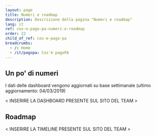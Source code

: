```yaml
---
layout: page
title: Numeri e roadmap
description: Descrizione della pagina "Numeri e roadmap"
lang: it
ref: cos-e-pago-pa-numeri-e-roadmap
order: 22
child_of_ref: cos-e-pago-pa
breadcrumbs:
  - /: Home
  - /it/pagopa: Cos'è pagoPA
---
```


## Un po' di numeri

I dati delle dashboard vengono aggiornati su base settimanale (ultimo aggiornamento: 04/03/2019)

< INSERIRE LA DASHBOARD PRESENTE SUL SITO DEL TEAM >

## Roadmap

< INSERIRE LA TIMELINE PRESENTE SUL SITO DEL TEAM >

